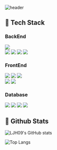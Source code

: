![header](https://capsule-render.vercel.app/api?type=waving&color=gradient&height=300&section=header&text=Welcome%20%F0%9F%A4%97&fontSize=70)


## 🧱 Tech Stack

### BackEnd
<div>
 <img src="https://img.shields.io/badge/java-FFA500.svg?style=for-the-badge&logo=java&logoColor=61DAFB" />
</div>
<div>
 <img src="https://img.shields.io/badge/sprint-00FF7F .svg?style=for-the-badge&logo=spring&logoColor=fff " />
 <img src="https://img.shields.io/badge/spring security-00FF7F .svg?style=for-the-badge&logo=springsecurity&logoColor=fff " />
 <img src="https://img.shields.io/badge/spring boot-00FF7F .svg?style=for-the-badge&logo=springboot&logoColor=fff " />
 <img src="https://img.shields.io/badge/spring data-00FF7F .svg?style=for-the-badge&logo=&logoColor=fff " />
</div>

### FrontEnd
<div>
 <img src="https://img.shields.io/badge/javascript-F7DF1E.svg?style=for-the-badge&logo=javascript&logoColor=fff" />
 <img src="https://img.shields.io/badge/html5-E34F26.svg?style=for-the-badge&logo=html5&logoColor=white" />
 <img src="https://img.shields.io/badge/css3-264de4.svg?style=for-the-badge&logo=css&logoColor=fff" />
</div>

<div>
 <img src="https://img.shields.io/badge/react-61dbfb.svg?style=for-the-badge&logo=react&logoColor=white" />
 <img src="https://img.shields.io/badge/vue-42b883.svg?style=for-the-badge&logo=vue.js&logoColor=white" />
</div>

### Database
<div>
 <img src="https://img.shields.io/badge/mysql-00758f.svg?style=for-the-badge&logo=mysql&logoColor=white" />
 <img src="https://img.shields.io/badge/mariadb-1F305F.svg?style=for-the-badge&logo=mariadb&logoColor=white" />
 <img src="https://img.shields.io/badge/oracle-C74634.svg?style=for-the-badge&logo=oracle&logoColor=white" />
 <img src="https://img.shields.io/badge/mssql-00A4EF.svg?style=for-the-badge&logo=mssql&logoColor=white" />
</div>

## 🤔 Github Stats
![LJH09's GitHub stats](https://github-readme-stats-teal-delta.vercel.app/api?username=dlwlsgur0909&count_private=true&show_icons=true&theme=dracula)

![Top Langs](https://github-readme-stats-teal-delta.vercel.app/api/top-langs/?username=dlwlsgur0909&size_weight=0.5&count_weight=0.5&hide=html,scss)
